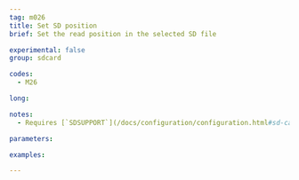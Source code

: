 ```yaml
---
tag: m026
title: Set SD position
brief: Set the read position in the selected SD file

experimental: false
group: sdcard

codes:
  - M26

long:

notes:
  - Requires [`SDSUPPORT`](/docs/configuration/configuration.html#sd-card)

parameters:

examples:

---
```


